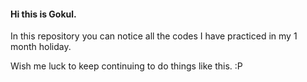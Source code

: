 <html>
<head></head>
<body>
<h4>Hi this is Gokul.</h4>
<p>In this repository you can notice all the codes I have practiced in my 1 month holiday.</p>
<p>Wish me luck to keep continuing to do things like this.  :P </p>
